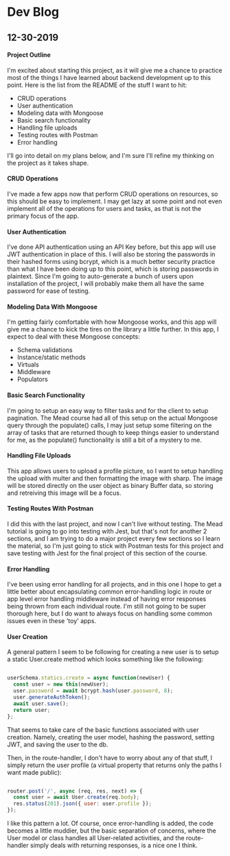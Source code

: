 # Dev Blog

## 12-30-2019

#### Project Outline

I'm excited about starting this project, as it will give me a chance to practice most of the things I have learned about backend development up to this point. Here is the list from the README of the stuff I want to hit:

- CRUD operations
- User authentication
- Modeling data with Mongoose
- Basic search functionality
- Handling file uploads
- Testing routes with Postman
- Error handling

I'll go into detail on my plans below, and I'm sure I'll refine my thinking on the project as it takes shape.

#### CRUD Operations

I've made a few apps now that perform CRUD operations on resources, so this should be easy to implement. I may get lazy at some point and not even implement all of the operations for users and tasks, as that is not the primary focus of the app.

#### User Authentication

I've done API authentication using an API Key before, but this app will use JWT authentication in place of this. I will also be storing the passwords in their hashed forms using bcrypt, which is a much better security practice than what I have been doing up to this point, which is storing passwords in plaintext. Since I'm going to auto-generate a bunch of users upon installation of the project, I will probably make them all have the same password for ease of testing.

#### Modeling Data With Mongoose

I'm getting fairly comfortable with how Mongoose works, and this app will give me a chance to kick the tires on the library a little further. In this app, I expect to deal with these Mongoose concepts:
  
  - Schema validations
  - Instance/static methods
  - Virtuals
  - Middleware
  - Populators

#### Basic Search Functionality

I'm going to setup an easy way to filter tasks and for the client to setup pagination. The Mead course had all of this setup on the actual Mongoose query through the populate() calls, I may just setup some filtering on the array of tasks that are returned though to keep things easier to understand for me, as the populate() functionality is still a bit of a mystery to me.

#### Handling File Uploads

This app allows users to upload a profile picture, so I want to setup handling the upload with multer and then formatting the image with sharp. The image will be stored directly on the user object as binary Buffer data, so storing and retreiving this image will be a focus.

#### Testing Routes With Postman

I did this with the last project, and now I can't live without testing. The Mead tutorial is going to go into testing with Jest, but that's not for another 2 sections, and I am trying to do a major project every few sections so I learn the material, so I'm just going to stick with Postman tests for this project and save testing with Jest for the final project of this section of the course.

#### Error Handling

I've been using error handling for all projects, and in this one I hope to get a little better about encapsulating common error-handling logic in route or app level error handling middleware instead of having error responses being thrown from each individual route. I'm still not going to be super thorough here, but I do want to always focus on handling some common issues even in these 'toy' apps.

#### User Creation

A general pattern I seem to be following for creating a new user is to setup a static User.create method which looks something like the following:

```javascript

userSchema.statics.create = async function(newUser) {
  const user = new this(newUser);
  user.password = await bcrypt.hash(user.password, 8);
  user.generateAuthToken();
  await user.save();
  return user;
};

```

That seems to take care of the basic functions associated with user creation. Namely, creating the user model, hashing the password, setting JWT, and saving the user to the db. 

Then, in the route-handler, I don't have to worry about any of that stuff, I simply return the user profile (a virtual property that returns only the paths I want made public):

```javascript

router.post('/', async (req, res, next) => {
  const user = await User.create(req.body);
  res.status(201).json({ user: user.profile });
});

```

I like this pattern a lot. Of course, once error-handling is added, the code becomes a little muddier, but the basic separation of concerns, where the User model or class handles all User-related activities, and the route-handler simply deals with returning responses, is a nice one I think.